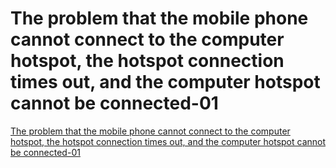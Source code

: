 # The problem that the mobile phone cannot connect to the computer hotspot, the hotspot connection times out, and the computer hotspot cannot be connected-01
[The problem that the mobile phone cannot connect to the computer hotspot, the hotspot connection times out, and the computer hotspot cannot be connected-01](https://aiwithcloud.com/2022/09/19/the_problem_that_the_mobile_phone_cannot_connect_to_the_computer_hotspot_the_hotspot_connection_times_out_and_the_computer_hotspot_cannot_be_connected_01/)